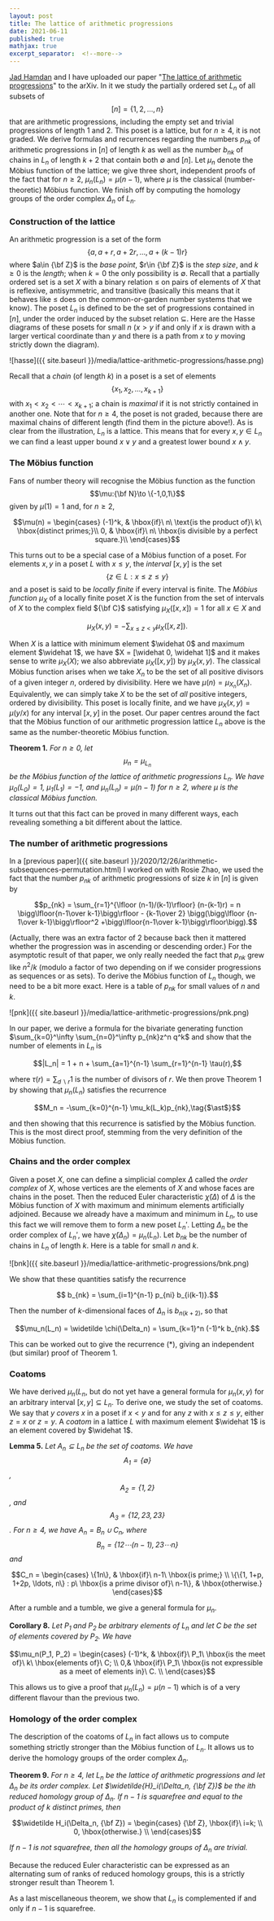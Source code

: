 ```yaml
---
layout: post
title: The lattice of arithmetic progressions
date: 2021-06-11
published: true
mathjax: true
excerpt_separator:  <!--more-->
---
```


[Jad Hamdan](https://jadhamdan.github.io/website/) and I have uploaded our paper "[The lattice
of arithmetic progressions](https://arxiv.org/abs/2106.05949)" to the arXiv. In it we study the partially
ordered set $L_n$ of all subsets of $$[n] = \{1,2,\ldots,n\}$$ that are arithmetic progressions, including
the empty set and trivial progressions of length $1$ and $2$. This poset is a lattice, but for $n\geq 4$, it
is not graded. We derive formulas and recurrences regarding
the numbers $p_{nk}$ of arithmetic progressions in $[n]$ of length $k$ as well as the number $b_{nk}$ of
chains in $L_n$ of length $k+2$ that contain both $\emptyset$ and $[n]$.
Let $\mu_n$ denote the Möbius function of the lattice; we give three short,
independent proofs of the fact that for $n\geq 2$, $\mu_n(L_n) = \mu(n-1)$, where $\mu$ is the classical
(number-theoretic) Möbius function. We finish off by computing the homology groups of the order complex
$\Delta_n$ of $L_n$.
<!--more-->

### Construction of the lattice

An arithmetic progression is a set of the form
$$\big\{ a, a+r, a+2r, \ldots, a+(k-1)r\big\}$$
where $a\in {\bf Z}$ is the _base point_, $r\in {\bf Z}$ is the _step size_, and $k\geq 0$ is the _length_;
when $k=0$ the only possibility is $\emptyset$.
Recall that a partially ordered set is a set $X$ with a binary relation $\leq$ on pairs of
elements of $X$ that is reflexive, antisymmetric, and transitive (basically this means that it behaves like
$\leq$ does on the common-or-garden number systems that we know).
The poset $L_n$ is defined to be the set of progressions
contained in $[n]$,
under the order induced by the subset relation $\subseteq$.
Here are the Hasse diagrams of these posets for small $n$ ($x>y$ if and only if
$x$ is drawn
with a larger vertical coordinate than $y$
and there is a path from $x$ to $y$ moving strictly down the diagram).

![hasse]({{ site.baseurl }}/media/lattice-arithmetic-progressions/hasse.png)

Recall that a _chain_ (of length $k$) in a poset is a set of elements $$\{x_1, x_2, \ldots, x_{k+1}\}$$
with $x_1 < x_2 < \cdots < x_{k+1}$; a chain is _maximal_ if it is not strictly contained in another one.
Note that for $n\geq 4$, the poset is not graded, because there are maximal chains of different length
(find them in the picture above!). As is clear from the illustration, $L_n$ is a lattice. This means that
for every $x,y\in L_n$ we can find a least upper bound $x\vee y$ and a greatest lower bound $x\wedge y$.

### The Möbius function

Fans of number theory will recognise the Möbius function as the function $$\mu:{\bf N}\to \{-1,0,1\}$$ given by
$\mu(1) = 1$ and, for $n\geq 2$,

$$\mu(n) = \begin{cases}
(-1)^k, & \hbox{if}\ n\ \text{is the product of}\ k\ \hbox{distinct primes;}\\
0, & \hbox{if}\ n\ \hbox{is divisible by a perfect square.}\\
\end{cases}$$

This turns out to be a special case of a Möbius function of a poset. For elements $x,y$ in a poset $L$ with
$x\leq y$, the _interval_ $[x,y]$
is the set $$\{ z\in L : x \leq z \leq y\}$$ and a poset is said to be _locally finite_
if every interval is finite. The _Möbius function_ $\mu_X$ of a locally finite poset $X$ is the function
from the set of intervals of $X$ to the complex field ${\bf C}$ satisfying $\mu_X([x,x]) = 1$ for all $x\in X$
and

$$\mu_X(x,y) = -\sum_{x\leq z<y} \mu_X([x,z]).$$

When $X$ is a lattice with minimum element $\widehat 0$ and maximum element $\widehat 1$, we have $X = [\widehat
0, \widehat 1]$ and it makes sense to write $\mu_X(X)$; we also abbreviate $\mu_X([x,y])$ by $\mu_X(x,y)$.
The classical Möbius function arises when we take $X_n$ to be the set of all positive divisors of a given
integer $n$, ordered by divisibility. Here we have $\mu(n) = \mu_{X_n}(X_n)$. Equivalently, we can simply
take $X$ to be
the set of _all_ positive integers, ordered by divisibility. This poset is locally finite, and we
have $\mu_X(x,y) = \mu(y/x)$ for any interval $[x,y]$ in the poset.
Our paper centres around the fact that the Möbius function of our arithmetic progression lattice $L_n$ above
is the same as the number-theoretic Möbius function.

__Theorem 1.__ _For $n\geq 0$, let $$\mu_n = \mu_{L_n}$$ be the Möbius function of the lattice of arithmetic
progressions $L_n$. We have $\mu_0(L_0) = 1$, $\mu_1(L_1) = -1$, and $\mu_n(L_n) = \mu(n-1)$ for $n\geq 2$,
where $\mu$ is the classical Möbius function._

It turns out that this fact can be proved in many different ways, each revealing something a bit different
about the lattice.

### The number of arithmetic progressions

In a [previous paper]({{ site.baseurl }}/2020/12/26/arithmetic-subsequences-permutation.html)
I worked on with Rosie Zhao, we used the fact that the number $p_{nk}$ of arithmetic
progressions of size $k$ in $[n]$ is given by

$$p_{nk} = \sum_{r=1}^{\lfloor (n-1)/(k-1)\rfloor} (n-(k-1)r) =
n \bigg\lfloor{n-1\over k-1}\bigg\rfloor - {k-1\over 2} \bigg(\bigg\lfloor {n-1\over k-1}\bigg\rfloor^2
+\bigg\lfloor{n-1\over k-1}\bigg\rfloor\bigg).$$

(Actually, there was an extra factor of $2$ because back then it mattered whether the progression was in ascending
or descending order.) For the asymptotic result of that paper, we only really needed the fact that $p_{nk}$
grew like $n^2/k$ (modulo a factor of two depending on if we consider progressions as sequences or as sets).
To derive the Möbius function of $L_n$ though, we need to be a bit more exact. Here is a table of $p_{nk}$ for
small values of $n$ and $k$.

![pnk]({{ site.baseurl }}/media/lattice-arithmetic-progressions/pnk.png)

In our paper, we derive a formula for the bivariate generating function $\sum_{k=0}^\infty \sum_{n=0}^\infty
p_{nk}z^n q^k$ and show that the number of elements in $L_n$ is

$$|L_n| = 1 + n + \sum_{a=1}^{n-1} \sum_{r=1}^{n-1} \tau(r),$$

where $\tau(r) = \sum_{d\backslash r} 1$ is the number of divisors of $r$. We then prove Theorem 1 by showing
that $\mu_n(L_n)$ satisfies the recurrence

$$M_n = -\sum_{k=0}^{n-1} \mu_k(L_k)p_{nk},\tag{$\ast$}$$

and then showing that this recurrence is satisfied by the Möbius function.
This is the most direct proof, stemming from the very definition of the Möbius function.

### Chains and the order complex

Given a poset $X$, one can define a simplicial complex $\Delta$
called the _order complex_ of $X$, whose vertices
are the elements of $X$ and whose faces are chains in the poset. Then the reduced Euler characteristic $\widetilde
\chi (\Delta)$ of
$\Delta$ is the Möbius function of $X$ with maximum and minimum elements artificially adjoined. Because we
already have a maximum and minimum in $L_n$, to use this fact we will remove them to form a new poset $L_n'$.
Letting $\Delta_n$ be the order complex of $L_n'$, we have $\widetilde \chi(\Delta_n) = \mu_n(L_n)$.
Let $b_{nk}$ be the number of chains in $L_n$ of length $k$. Here is a table for small $n$ and $k$.

![bnk]({{ site.baseurl }}/media/lattice-arithmetic-progressions/bnk.png)

We show that these quantities satisfy the recurrence

$$ b_{nk} = \sum_{i=1}^{n-1} p_{ni} b_{i(k-1)}.$$

Then the number of $k$-dimensional faces of $\Delta_n$ is $b_{n(k+2)}$, so that

$$\mu_n(L_n) = \widetilde \chi(\Delta_n) = \sum_{k=1}^n (-1)^k b_{nk}.$$

This can be worked out to give the recurrence $(\ast)$, giving an independent (but similar) proof of Theorem 1.

### Coatoms

We have derived $\mu_n(L_n$, but do not yet have a general formula for $\mu_n(x,y)$ for an arbitrary interval
$[x,y]\subseteq L_n$. To derive one, we study the set of coatoms. We say that $y$ _covers_ $x$ in a poset if
$x < y$ and for any $z$ with $x\leq z\leq y$, either $z=x$ or $z=y$.
A _coatom_ in a lattice $L$ with maximum element
$\widehat 1$ is an element covered by $\widehat 1$.

__Lemma 5.__ _Let $A_n\subseteq L_n$ be the set of coatoms. We have $$A_1 = \{\emptyset\}$$, $$A_2 = \{1,2\}$$,
and $$A_3 = \{12, 23, 23\}$$. For $n\geq 4$, we have $A_n = B_n \cup C_n$, where $$B_n = \{12\cdots (n-1),
23\cdots n\}$$ and_

$$C_n = \begin{cases}
\{1n\}, & \hbox{if}\ n-1\ \hbox{is prime;} \\
\{\{1, 1+p, 1+2p, \ldots, n\} : p\ \hbox{is a prime divisor of}\ n-1\}, & \hbox{otherwise.}
\end{cases}$$

After a rumble and a tumble, we give a general formula for $\mu_n$.

__Corollary 8.__ _Let $P_1$ and $P_2$ be arbitrary elements of $L_n$ and let $C$ be the set of elements covered
by $P_2$. We have_

$$\mu_n(P_1, P_2) = \begin{cases}
(-1)^k, & \hbox{if}\ P_1\ \hbox{is the meet of}\ k\ \hbox{elements of}\ C; \\
0,& \hbox{if}\ P_1\ \hbox{is not expressible as a meet of elements in}\ C. \\
\end{cases}$$

This allows us to give a proof that $\mu_n(L_n) = \mu(n-1)$ which is of a very different flavour than the previous
two.

### Homology of the order complex

The description of the coatoms of $L_n$ in fact allows us to compute something strictly stronger than the
Möbius function of $L_n$. It allows us to derive the homology groups of the order complex $\Delta_n$.

__Theorem 9.__ _For $n\geq 4$, let $L_n$ be the lattice of arithmetic progressions and let $\Delta_n$ be its
order complex. Let $\widetilde{H}_i(\Delta_n, {\bf Z})$ be the $i$th reduced homology group of $\Delta_n$.
If $n-1$ is squarefree and equal to the product of $k$ distinct primes, then_

$$\widetilde H_i(\Delta_n, {\bf Z}) = \begin{cases}
{\bf Z}, \hbox{if}\ i=k; \\
0, \hbox{otherwise.} \\
\end{cases}$$

_If $n-1$ is not squarefree, then all the homology groups of $\Delta_n$ are trivial._

Because the reduced Euler characteristic can be expressed as an alternating sum of ranks of reduced homology
groups, this is a strictly stronger result than Theorem 1.

As a last miscellaneous theorem, we show that $L_n$ is complemented if and only if $n-1$ is squarefree.


